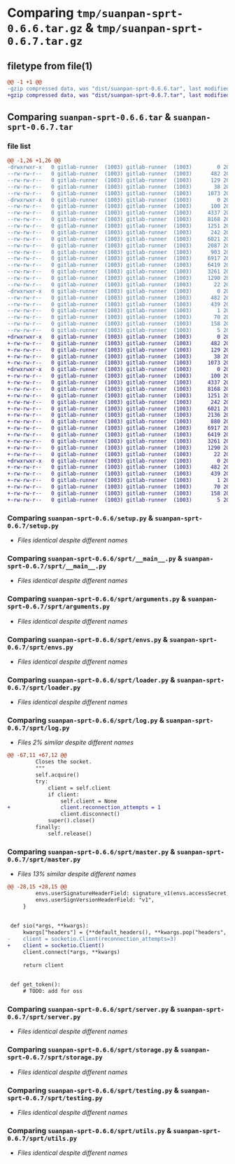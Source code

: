 # Comparing `tmp/suanpan-sprt-0.6.6.tar.gz` & `tmp/suanpan-sprt-0.6.7.tar.gz`

## filetype from file(1)

```diff
@@ -1 +1 @@
-gzip compressed data, was "dist/suanpan-sprt-0.6.6.tar", last modified: Sat Jul 22 10:21:55 2023, max compression
+gzip compressed data, was "dist/suanpan-sprt-0.6.7.tar", last modified: Sun Jul 23 08:10:41 2023, max compression
```

## Comparing `suanpan-sprt-0.6.6.tar` & `suanpan-sprt-0.6.7.tar`

### file list

```diff
@@ -1,26 +1,26 @@
-drwxrwxr-x   0 gitlab-runner  (1003) gitlab-runner  (1003)        0 2023-07-22 10:21:55.000000 suanpan-sprt-0.6.6/
--rw-rw-r--   0 gitlab-runner  (1003) gitlab-runner  (1003)      482 2023-07-22 10:21:55.000000 suanpan-sprt-0.6.6/PKG-INFO
--rw-rw-r--   0 gitlab-runner  (1003) gitlab-runner  (1003)      129 2023-07-12 09:08:26.000000 suanpan-sprt-0.6.6/README.md
--rw-rw-r--   0 gitlab-runner  (1003) gitlab-runner  (1003)       38 2023-07-22 10:21:55.000000 suanpan-sprt-0.6.6/setup.cfg
--rw-rw-r--   0 gitlab-runner  (1003) gitlab-runner  (1003)     1073 2023-07-12 09:08:26.000000 suanpan-sprt-0.6.6/setup.py
-drwxrwxr-x   0 gitlab-runner  (1003) gitlab-runner  (1003)        0 2023-07-22 10:21:55.000000 suanpan-sprt-0.6.6/sprt/
--rw-rw-r--   0 gitlab-runner  (1003) gitlab-runner  (1003)      100 2023-07-12 09:08:26.000000 suanpan-sprt-0.6.6/sprt/__init__.py
--rw-rw-r--   0 gitlab-runner  (1003) gitlab-runner  (1003)     4337 2023-07-18 09:03:49.000000 suanpan-sprt-0.6.6/sprt/__main__.py
--rw-rw-r--   0 gitlab-runner  (1003) gitlab-runner  (1003)     8168 2023-07-12 09:08:26.000000 suanpan-sprt-0.6.6/sprt/arguments.py
--rw-rw-r--   0 gitlab-runner  (1003) gitlab-runner  (1003)     1251 2023-07-12 09:08:26.000000 suanpan-sprt-0.6.6/sprt/envs.py
--rw-rw-r--   0 gitlab-runner  (1003) gitlab-runner  (1003)      242 2023-07-12 09:08:26.000000 suanpan-sprt-0.6.6/sprt/exceptions.py
--rw-rw-r--   0 gitlab-runner  (1003) gitlab-runner  (1003)     6021 2023-07-22 10:21:55.000000 suanpan-sprt-0.6.6/sprt/loader.py
--rw-rw-r--   0 gitlab-runner  (1003) gitlab-runner  (1003)     2087 2023-07-17 07:00:31.000000 suanpan-sprt-0.6.6/sprt/log.py
--rw-rw-r--   0 gitlab-runner  (1003) gitlab-runner  (1003)      903 2023-07-22 10:21:55.000000 suanpan-sprt-0.6.6/sprt/master.py
--rw-rw-r--   0 gitlab-runner  (1003) gitlab-runner  (1003)     6917 2023-07-22 10:21:55.000000 suanpan-sprt-0.6.6/sprt/server.py
--rw-rw-r--   0 gitlab-runner  (1003) gitlab-runner  (1003)     6419 2023-07-12 09:08:26.000000 suanpan-sprt-0.6.6/sprt/storage.py
--rw-rw-r--   0 gitlab-runner  (1003) gitlab-runner  (1003)     3261 2023-07-12 09:08:26.000000 suanpan-sprt-0.6.6/sprt/testing.py
--rw-rw-r--   0 gitlab-runner  (1003) gitlab-runner  (1003)     1290 2023-07-12 09:08:26.000000 suanpan-sprt-0.6.6/sprt/utils.py
--rw-rw-r--   0 gitlab-runner  (1003) gitlab-runner  (1003)       22 2023-07-22 10:21:55.000000 suanpan-sprt-0.6.6/sprt/version.py
-drwxrwxr-x   0 gitlab-runner  (1003) gitlab-runner  (1003)        0 2023-07-22 10:21:55.000000 suanpan-sprt-0.6.6/suanpan_sprt.egg-info/
--rw-rw-r--   0 gitlab-runner  (1003) gitlab-runner  (1003)      482 2023-07-22 10:21:55.000000 suanpan-sprt-0.6.6/suanpan_sprt.egg-info/PKG-INFO
--rw-rw-r--   0 gitlab-runner  (1003) gitlab-runner  (1003)      439 2023-07-22 10:21:55.000000 suanpan-sprt-0.6.6/suanpan_sprt.egg-info/SOURCES.txt
--rw-rw-r--   0 gitlab-runner  (1003) gitlab-runner  (1003)        1 2023-07-22 10:21:55.000000 suanpan-sprt-0.6.6/suanpan_sprt.egg-info/dependency_links.txt
--rw-rw-r--   0 gitlab-runner  (1003) gitlab-runner  (1003)       70 2023-07-22 10:21:55.000000 suanpan-sprt-0.6.6/suanpan_sprt.egg-info/entry_points.txt
--rw-rw-r--   0 gitlab-runner  (1003) gitlab-runner  (1003)      158 2023-07-22 10:21:55.000000 suanpan-sprt-0.6.6/suanpan_sprt.egg-info/requires.txt
--rw-rw-r--   0 gitlab-runner  (1003) gitlab-runner  (1003)        5 2023-07-22 10:21:55.000000 suanpan-sprt-0.6.6/suanpan_sprt.egg-info/top_level.txt
+drwxrwxr-x   0 gitlab-runner  (1003) gitlab-runner  (1003)        0 2023-07-23 08:10:41.000000 suanpan-sprt-0.6.7/
+-rw-rw-r--   0 gitlab-runner  (1003) gitlab-runner  (1003)      482 2023-07-23 08:10:41.000000 suanpan-sprt-0.6.7/PKG-INFO
+-rw-rw-r--   0 gitlab-runner  (1003) gitlab-runner  (1003)      129 2023-07-12 09:08:26.000000 suanpan-sprt-0.6.7/README.md
+-rw-rw-r--   0 gitlab-runner  (1003) gitlab-runner  (1003)       38 2023-07-23 08:10:41.000000 suanpan-sprt-0.6.7/setup.cfg
+-rw-rw-r--   0 gitlab-runner  (1003) gitlab-runner  (1003)     1073 2023-07-12 09:08:26.000000 suanpan-sprt-0.6.7/setup.py
+drwxrwxr-x   0 gitlab-runner  (1003) gitlab-runner  (1003)        0 2023-07-23 08:10:41.000000 suanpan-sprt-0.6.7/sprt/
+-rw-rw-r--   0 gitlab-runner  (1003) gitlab-runner  (1003)      100 2023-07-12 09:08:26.000000 suanpan-sprt-0.6.7/sprt/__init__.py
+-rw-rw-r--   0 gitlab-runner  (1003) gitlab-runner  (1003)     4337 2023-07-18 09:03:49.000000 suanpan-sprt-0.6.7/sprt/__main__.py
+-rw-rw-r--   0 gitlab-runner  (1003) gitlab-runner  (1003)     8168 2023-07-12 09:08:26.000000 suanpan-sprt-0.6.7/sprt/arguments.py
+-rw-rw-r--   0 gitlab-runner  (1003) gitlab-runner  (1003)     1251 2023-07-12 09:08:26.000000 suanpan-sprt-0.6.7/sprt/envs.py
+-rw-rw-r--   0 gitlab-runner  (1003) gitlab-runner  (1003)      242 2023-07-12 09:08:26.000000 suanpan-sprt-0.6.7/sprt/exceptions.py
+-rw-rw-r--   0 gitlab-runner  (1003) gitlab-runner  (1003)     6021 2023-07-22 10:21:55.000000 suanpan-sprt-0.6.7/sprt/loader.py
+-rw-rw-r--   0 gitlab-runner  (1003) gitlab-runner  (1003)     2136 2023-07-23 08:10:40.000000 suanpan-sprt-0.6.7/sprt/log.py
+-rw-rw-r--   0 gitlab-runner  (1003) gitlab-runner  (1003)      880 2023-07-23 08:10:40.000000 suanpan-sprt-0.6.7/sprt/master.py
+-rw-rw-r--   0 gitlab-runner  (1003) gitlab-runner  (1003)     6917 2023-07-22 10:21:55.000000 suanpan-sprt-0.6.7/sprt/server.py
+-rw-rw-r--   0 gitlab-runner  (1003) gitlab-runner  (1003)     6419 2023-07-12 09:08:26.000000 suanpan-sprt-0.6.7/sprt/storage.py
+-rw-rw-r--   0 gitlab-runner  (1003) gitlab-runner  (1003)     3261 2023-07-12 09:08:26.000000 suanpan-sprt-0.6.7/sprt/testing.py
+-rw-rw-r--   0 gitlab-runner  (1003) gitlab-runner  (1003)     1290 2023-07-12 09:08:26.000000 suanpan-sprt-0.6.7/sprt/utils.py
+-rw-rw-r--   0 gitlab-runner  (1003) gitlab-runner  (1003)       22 2023-07-23 08:10:40.000000 suanpan-sprt-0.6.7/sprt/version.py
+drwxrwxr-x   0 gitlab-runner  (1003) gitlab-runner  (1003)        0 2023-07-23 08:10:41.000000 suanpan-sprt-0.6.7/suanpan_sprt.egg-info/
+-rw-rw-r--   0 gitlab-runner  (1003) gitlab-runner  (1003)      482 2023-07-23 08:10:41.000000 suanpan-sprt-0.6.7/suanpan_sprt.egg-info/PKG-INFO
+-rw-rw-r--   0 gitlab-runner  (1003) gitlab-runner  (1003)      439 2023-07-23 08:10:41.000000 suanpan-sprt-0.6.7/suanpan_sprt.egg-info/SOURCES.txt
+-rw-rw-r--   0 gitlab-runner  (1003) gitlab-runner  (1003)        1 2023-07-23 08:10:41.000000 suanpan-sprt-0.6.7/suanpan_sprt.egg-info/dependency_links.txt
+-rw-rw-r--   0 gitlab-runner  (1003) gitlab-runner  (1003)       70 2023-07-23 08:10:41.000000 suanpan-sprt-0.6.7/suanpan_sprt.egg-info/entry_points.txt
+-rw-rw-r--   0 gitlab-runner  (1003) gitlab-runner  (1003)      158 2023-07-23 08:10:41.000000 suanpan-sprt-0.6.7/suanpan_sprt.egg-info/requires.txt
+-rw-rw-r--   0 gitlab-runner  (1003) gitlab-runner  (1003)        5 2023-07-23 08:10:41.000000 suanpan-sprt-0.6.7/suanpan_sprt.egg-info/top_level.txt
```

### Comparing `suanpan-sprt-0.6.6/setup.py` & `suanpan-sprt-0.6.7/setup.py`

 * *Files identical despite different names*

### Comparing `suanpan-sprt-0.6.6/sprt/__main__.py` & `suanpan-sprt-0.6.7/sprt/__main__.py`

 * *Files identical despite different names*

### Comparing `suanpan-sprt-0.6.6/sprt/arguments.py` & `suanpan-sprt-0.6.7/sprt/arguments.py`

 * *Files identical despite different names*

### Comparing `suanpan-sprt-0.6.6/sprt/envs.py` & `suanpan-sprt-0.6.7/sprt/envs.py`

 * *Files identical despite different names*

### Comparing `suanpan-sprt-0.6.6/sprt/loader.py` & `suanpan-sprt-0.6.7/sprt/loader.py`

 * *Files identical despite different names*

### Comparing `suanpan-sprt-0.6.6/sprt/log.py` & `suanpan-sprt-0.6.7/sprt/log.py`

 * *Files 2% similar despite different names*

```diff
@@ -67,11 +67,12 @@
         Closes the socket.
         """
         self.acquire()
         try:
             client = self.client
             if client:
                 self.client = None
+                client.reconnection_attempts = 1
                 client.disconnect()
             super().close()
         finally:
             self.release()
```

### Comparing `suanpan-sprt-0.6.6/sprt/master.py` & `suanpan-sprt-0.6.7/sprt/master.py`

 * *Files 13% similar despite different names*

```diff
@@ -28,15 +28,15 @@
         envs.userSignatureHeaderField: signature_v1(envs.accessSecret, envs.userId),
         envs.userSignVersionHeaderField: "v1",
     }
 
 
 def sio(*args, **kwargs):
     kwargs["headers"] = {**default_headers(), **kwargs.pop("headers", {})}
-    client = socketio.Client(reconnection_attempts=3)
+    client = socketio.Client()
     client.connect(*args, **kwargs)
 
     return client
 
 
 def get_token():
     # TODO: add for oss
```

### Comparing `suanpan-sprt-0.6.6/sprt/server.py` & `suanpan-sprt-0.6.7/sprt/server.py`

 * *Files identical despite different names*

### Comparing `suanpan-sprt-0.6.6/sprt/storage.py` & `suanpan-sprt-0.6.7/sprt/storage.py`

 * *Files identical despite different names*

### Comparing `suanpan-sprt-0.6.6/sprt/testing.py` & `suanpan-sprt-0.6.7/sprt/testing.py`

 * *Files identical despite different names*

### Comparing `suanpan-sprt-0.6.6/sprt/utils.py` & `suanpan-sprt-0.6.7/sprt/utils.py`

 * *Files identical despite different names*

